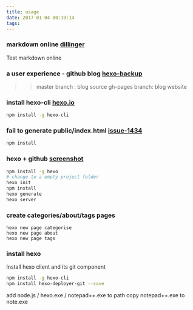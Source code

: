 ```yaml
---
title: usage
date: 2017-01-04 00:19:14
tags:
---
```


### markdown online [dillinger](http://dillinger.io/)
Test markdown online

### a user experience - github blog [hexo-backup](https://github.com/bbandydd/blog/blob/master/source/_posts/hexo-backup.md)
>> master branch : blog source
>> gh-pages branch: blog website

### install hexo-cli [hexo.io](https://hexo.io/docs/)
```sh
npm install -g hexo-cli
```

### fail to generate public/index.html [issue-1434](https://github.com/hexojs/hexo/issues/1434)
```sh
npm install
```

### hexo + github [screenshot](http://m.paopaoche.net/new/85988)
```sh
npm install -g hexo
# change to a empty project folder
hexo init
npm install
hexo generate
hexo server
```

### create categories/about/tags pages
```
hexo new page categorise
hexo new page about
hexo new page tags
```


### install hexo
Install hexo client and its git component
```sh
npm install -g hexo-cli
npm install hexo-deployer-git --save
```

add node.js / hexo.exe / notepad++.exe to path
copy notepad++.exe to note.exe
